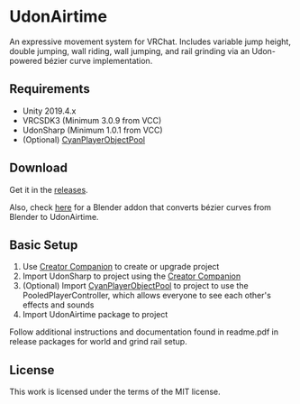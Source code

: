 # UdonAirtime
An expressive movement system for VRChat. Includes variable jump height, double jumping, wall riding, wall jumping, and rail grinding via an Udon-powered bézier curve implementation.

## Requirements
* Unity 2019.4.x
* VRCSDK3 (Minimum 3.0.9 from VCC)
* UdonSharp (Minimum 1.0.1 from VCC)
* (Optional) [CyanPlayerObjectPool](https://github.com/CyanLaser/CyanPlayerObjectPool)

## Download
Get it in the [releases](https://github.com/squiddingme/UdonAirtime/releases).

Also, check [here](https://github.com/squiddingme/UdonAirtimeBlenderExport) for a Blender addon that converts bézier curves from Blender to UdonAirtime.

## Basic Setup
1. Use [Creator Companion](https://vrchat.com/home/download) to create or upgrade project
3. Import UdonSharp to project using the [Creator Companion](https://vrchat.com/home/download)
4. (Optional) Import [CyanPlayerObjectPool](https://github.com/CyanLaser/CyanPlayerObjectPool/releases) to project to use the PooledPlayerController, which allows everyone to see each other's effects and sounds
5. Import UdonAirtime package to project

Follow additional instructions and documentation found in readme.pdf in release packages for world and grind rail setup.

## License
This work is licensed under the terms of the MIT license.